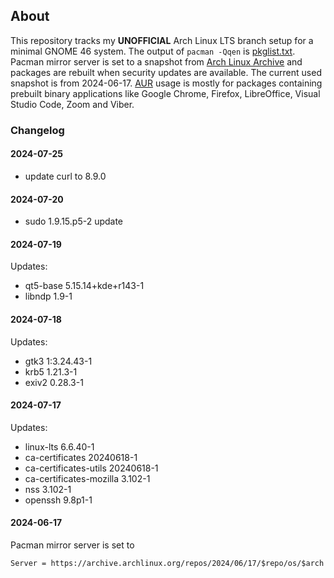 ## About
This repository tracks my **UNOFFICIAL** Arch Linux LTS branch setup for a minimal GNOME 46 system. The output of `pacman -Qqen` is [pkglist.txt](pkglist.txt). Pacman mirror server is set to a snapshot from [Arch Linux Archive](https://wiki.archlinux.org/title/Arch_Linux_Archive) and packages are rebuilt when security updates are available. The current used snapshot is from 2024-06-17. [AUR](https://aur.archlinux.org/) usage is mostly for packages containing prebuilt binary applications like Google Chrome, Firefox, LibreOffice, Visual Studio Code, Zoom and Viber.
### Changelog
#### 2024-07-25
- update curl to 8.9.0
#### 2024-07-20
- sudo 1.9.15.p5-2 update
#### 2024-07-19
Updates:
- qt5-base 5.15.14+kde+r143-1
- libndp 1.9-1
#### 2024-07-18
Updates:
- gtk3 1:3.24.43-1
- krb5 1.21.3-1
- exiv2 0.28.3-1
#### 2024-07-17
Updates:
- linux-lts 6.6.40-1
- ca-certificates 20240618-1
- ca-certificates-utils 20240618-1
- ca-certificates-mozilla 3.102-1
- nss 3.102-1
- openssh 9.8p1-1
#### 2024-06-17
Pacman mirror server is set to
```
Server = https://archive.archlinux.org/repos/2024/06/17/$repo/os/$arch
```
